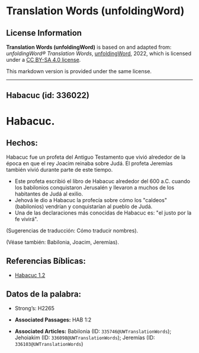 # Translation Words (unfoldingWord)

## License Information

**Translation Words (unfoldingWord)** is based on and adapted from: _unfoldingWord® Translation Words_, [unfoldingWord](https://unfoldingword.org/utw), 2022, which is licensed under a [CC BY-SA 4.0 license](https://creativecommons.org/licenses/by-sa/4.0/legalcode.en).

This markdown version is provided under the same license.



--------------------------------

## Habacuc (id: 336022)

Habacuc.
========

Hechos:
-------

Habacuc fue un profeta del Antiguo Testamento que vivió alrededor de la época en que el rey Joacim reinaba sobre Judá. El profeta Jeremías también vivió durante parte de este tiempo.

* Este profeta escribió el libro de Habacuc alrededor del 600 a.C. cuando los babilonios conquistaron Jerusalén y llevaron a muchos de los habitantes de Judá al exilio.
* Jehová le dio a Habacuc la profecía sobre cómo los "caldeos" (babilonios) vendrían y conquistarían al pueblo de Judá.
* Una de las declaraciones más conocidas de Habacuc es: "el justo por la fe vivirá".

(Sugerencias de traducción: Cómo traducir nombres).

(Véase también: Babilonia, Joacim, Jeremías).

Referencias Bíblicas:
---------------------

* [Habacuc 1\.2](https://ref.ly/Hab1:2)

Datos de la palabra:
--------------------

* Strong’s: H2265

* **Associated Passages:** HAB 1:2
* **Associated Articles:** Babilonia (ID: `335746@UWTranslationWords`); Jehoiakim (ID: `336098@UWTranslationWords`); Jeremías (ID: `336103@UWTranslationWords`)

